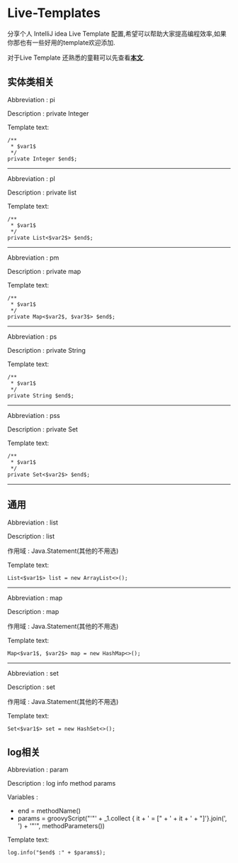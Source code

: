 # Live-Templates
分享个人 IntelliJ idea Live Template 配置,希望可以帮助大家提高编程效率,如果你那也有一些好用的template欢迎添加.

对于Live Template 还熟悉的童鞋可以先查看[**本文**](http://blog.xiaohansong.com/2017/03/17/idea-live-templates/).
## 实体类相关

Abbreviation : pi

Description : private Integer

Template text:
```
/**
 * $var1$
 */
private Integer $end$;

```
****
Abbreviation : pl

Description : private list

Template text:
```
/**
 * $var1$
 */
private List<$var2$> $end$;

```
****
Abbreviation : pm

Description : private map

Template text:
```
/**
 * $var1$
 */
private Map<$var2$, $var3$> $end$;

```
****
Abbreviation : ps

Description : private String

Template text:
```
/**
 * $var1$
 */
private String $end$;

```
****
Abbreviation : pss

Description : private Set

Template text:
```
/**
 * $var1$
 */
private Set<$var2$> $end$;

```
****
## 通用

Abbreviation : list

Description : list

作用域 : Java.Statement(其他的不用选)

Template text:
```
List<$var1$> list = new ArrayList<>();

```
****
Abbreviation : map

Description : map

作用域 : Java.Statement(其他的不用选)

Template text:
```
Map<$var1$, $var2$> map = new HashMap<>();

```
****

Abbreviation : set

Description : set

作用域 : Java.Statement(其他的不用选)

Template text:
```
Set<$var1$> set = new HashSet<>();

```

## log相关

Abbreviation : param

Description : log info method params

Variables : 

+ end = methodName()
+ params = groovyScript("'\"' + _1.collect { it + ' = [\" + ' + it + ' + \"]'}.join(', ') + '\"'", methodParameters())

Template text:
```
log.info("$end$ :" + $params$);

```
